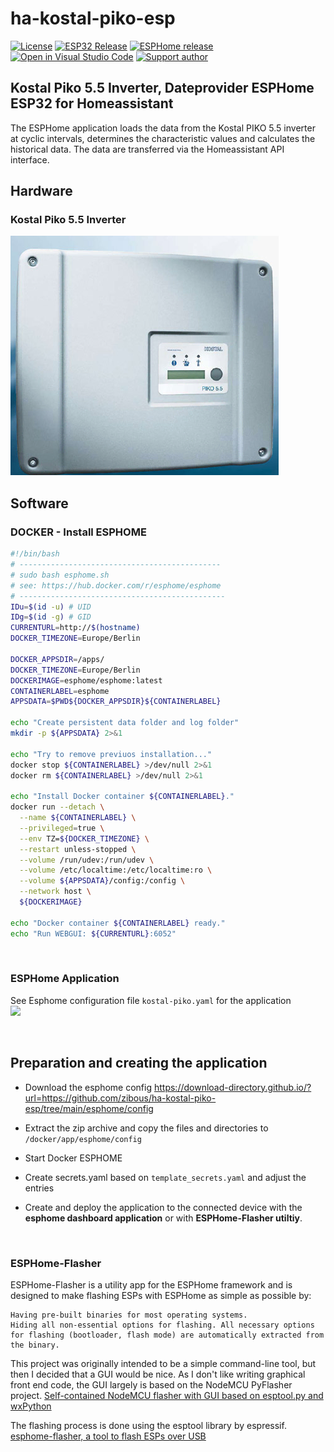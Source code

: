 # ha-kostal-piko-esp


[![License][license-shield]][license]
[![ESP32 Release](https://img.shields.io/github/v/release/zibous/ha-kostal-piko-esp.svg?style=flat-square)](https://github.com/zibous/ha-kostal-piko-esp/releases)
[![ESPHome release][esphome-release-shield]][esphome-release]
[![Open in Visual Studio Code][open-in-vscode-shield]][open-in-vscode]
[![Support author][donate-me-shield]][donate-me]


[license-shield]: https://img.shields.io/static/v1?label=License&message=MIT&color=orange&logo=license
[license]: https://opensource.org/licenses/MIT

[esphome-release-shield]: https://img.shields.io/static/v1?label=ESPHome&message=2023.5.5&color=green&logo=esphome
[esphome-release]: https://GitHub.com/esphome/esphome/releases/

[open-in-vscode-shield]: https://img.shields.io/static/v1?label=+&message=Open+in+VSCode&color=blue&logo=visualstudiocode
[open-in-vscode]: https://open.vscode.dev/zibous/zibous/ha-kostal-piko-esp

[donate-me-shield]: https://img.shields.io/static/v1?label=+&color=orange&message=Buy+me+a+coffee
[donate-me]: https://www.buymeacoff.ee/zibous


## Kostal Piko 5.5 Inverter, Dateprovider ESPHome ESP32 for Homeassistant

The ESPHome application loads the data from the Kostal PIKO 5.5 inverter at cyclic intervals, determines the characteristic values and calculates the historical data. The data are transferred via the Homeassistant API interface.


## Hardware

### Kostal Piko 5.5 Inverter
<img src="kostal/kostal_piko55.png">

<br>

## Software
### DOCKER - Install ESPHOME

```bash
#!/bin/bash
# ---------------------------------------------
# sudo bash esphome.sh
# see: https://hub.docker.com/r/esphome/esphome
# ----------------------------------------------
IDu=$(id -u) # UID
IDg=$(id -g) # GID
CURRENTURL=http://$(hostname)
DOCKER_TIMEZONE=Europe/Berlin

DOCKER_APPSDIR=/apps/
DOCKER_TIMEZONE=Europe/Berlin
DOCKERIMAGE=esphome/esphome:latest
CONTAINERLABEL=esphome
APPSDATA=$PWD${DOCKER_APPSDIR}${CONTAINERLABEL}

echo "Create persistent data folder and log folder"
mkdir -p ${APPSDATA} 2>&1

echo "Try to remove previuos installation..."
docker stop ${CONTAINERLABEL} >/dev/null 2>&1
docker rm ${CONTAINERLABEL} >/dev/null 2>&1

echo "Install Docker container ${CONTAINERLABEL}."
docker run --detach \
  --name ${CONTAINERLABEL} \
  --privileged=true \
  --env TZ=${DOCKER_TIMEZONE} \
  --restart unless-stopped \
  --volume /run/udev:/run/udev \
  --volume /etc/localtime:/etc/localtime:ro \
  --volume ${APPSDATA}/config:/config \
  --network host \
  ${DOCKERIMAGE}

echo "Docker container ${CONTAINERLABEL} ready."
echo "Run WEBGUI: ${CURRENTURL}:6052"
```
<br>

### ESPHome Application
See Esphome configuration file `kostal-piko.yaml` for the application <br>
[![](https://img.shields.io/badge/HA_KOSTAL_PICO_ESP.yaml-orange?style=for-the-badge)](https://github.com/zibous/ha-kostal-piko-esp/blob/main/esphome/config/kostal-piko.yaml)

<br>

## Preparation and creating the application
- Download the esphome config <https://download-directory.github.io/?url=https://github.com/zibous/ha-kostal-piko-esp/tree/main/esphome/config>
  
- Extract the zip archive and copy the files and directories to `/docker/app/esphome/config`
- Start Docker ESPHOME
- Create secrets.yaml based on `template_secrets.yaml` and adjust the entries
- Create and deploy the application to the connected device with the **esphome dashboard application** or with **ESPHome-Flasher utiltiy**.

<br>

### ESPHome-Flasher
ESPHome-Flasher is a utility app for the ESPHome framework and is designed to make flashing ESPs with ESPHome as simple as possible by:

    Having pre-built binaries for most operating systems.
    Hiding all non-essential options for flashing. All necessary options for flashing (bootloader, flash mode) are automatically extracted from the binary.

This project was originally intended to be a simple command-line tool, but then I decided that a GUI would be nice. As I don't like writing graphical front end code, the GUI largely is based on the NodeMCU PyFlasher project.
[Self-contained NodeMCU flasher with GUI based on esptool.py and wxPython](https://github.com/marcelstoer/nodemcu-pyflasher)


The flashing process is done using the esptool library by espressif.
[esphome-flasher, a tool to flash ESPs over USB](https://github.com/esphome/esphome-flasher)

<br>

